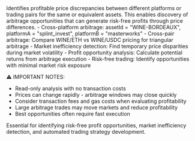 <description>
Identifies profitable price discrepancies between different platforms or trading pairs for the same or equivalent assets. This enables discovery of arbitrage opportunities that can generate risk-free profits through price differences.

<use-cases>
- Cross-platform arbitrage: assetId = "WINE-BORDEAUX", platformA = "splint_invest", platformB = "masterworks"
- Cross-pair arbitrage: Compare WINE/ETH vs WINE/USDC pricing for triangular arbitrage
- Market inefficiency detection: Find temporary price disparities during market volatility
- Profit opportunity analysis: Calculate potential returns from arbitrage execution
- Risk-free trading: Identify opportunities with minimal market risk exposure
</use-cases>

⚠️ IMPORTANT NOTES:

- Read-only analysis with no transaction costs
- Prices can change rapidly - arbitrage windows may close quickly
- Consider transaction fees and gas costs when evaluating profitability
- Large arbitrage trades may move markets and reduce profitability
- Best opportunities often require fast execution

Essential for identifying risk-free profit opportunities, market inefficiency detection, and automated trading strategy development.
</description>
